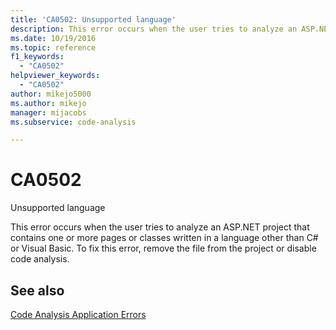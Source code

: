 ```yaml
---
title: 'CA0502: Unsupported language'
description: This error occurs when the user tries to analyze an ASP.NET project that contains one or more pages or classes written in a language other than C# or Visual Basic.
ms.date: 10/19/2016
ms.topic: reference
f1_keywords:
  - "CA0502"
helpviewer_keywords:
  - "CA0502"
author: mikejo5000
ms.author: mikejo
manager: mijacobs
ms.subservice: code-analysis

---
```


# CA0502

Unsupported language

This error occurs when the user tries to analyze an ASP.NET project that contains one or more pages or classes written in a language other than C# or Visual Basic. To fix this error, remove the file from the project or disable code analysis.

## See also

[Code Analysis Application Errors](../code-quality/code-analysis-application-errors.md)
